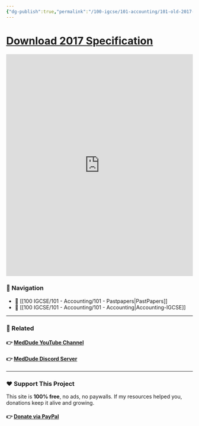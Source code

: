 ```yaml
---
{"dg-publish":true,"permalink":"/100-igcse/101-accounting/101-old-2017-syllabus/","created":"2025-06-19T04:29:55.599+03:00","updated":"2025-07-06T19:12:35.242+03:00"}
---
```


# [Download 2017 Specification](https://qualifications.pearson.com/content/dam/pdf/International%20GCSE/Accounting/2017/Specification-and-sample-assessments/ig-accountancy-spec.pdf)

<iframe 
  src="https://drive.google.com/file/d/1yJC54RcUKpQXbLPhaUir_N-xuhwqzljN/preview" 
  width="100%" 
  height="600px"
  style="border: none;">
</iframe>



### 🧭 Navigation

- 📁 [[100 IGCSE/101 - Accounting/101 - Pastpapers\|PastPapers]]
- 📁 [[100 IGCSE/101 - Accounting/101 - Accounting\|Accounting-IGCSE]]

---
### 🔗 Related

#### 👉 [MedDude YouTube Channel](https://www.youtube.com/@MedDudee)
#### 👉 [MedDude Discord Server](https://discord.com/invite/gQw6Smx8nX)

--- 
### ❤️ Support This Project

This site is **100% free**, no ads, no paywalls. If my resources helped you, donations keep it alive and growing.  
#### 👉 **[Donate via PayPal](https://www.paypal.com/donate/?hosted_button_id=S5N6JJWSWU8MQ)**  


